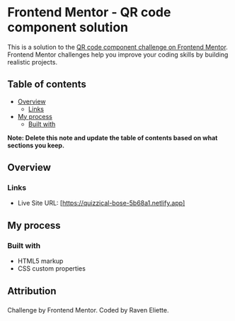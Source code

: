 # Frontend Mentor - QR code component solution

This is a solution to the [QR code component challenge on Frontend Mentor](https://www.frontendmentor.io/challenges/qr-code-component-iux_sIO_H). Frontend Mentor challenges help you improve your coding skills by building realistic projects.

## Table of contents

- [Overview](#overview)
  - [Links](#links)
- [My process](#my-process)
  - [Built with](#built-with)

**Note: Delete this note and update the table of contents based on what sections you keep.**

## Overview

### Links

<!-- - Solution URL: [https://www.frontendmentor.io/solutions/qr-code-component-aprGFEx4c] -->

- Live Site URL: [https://quizzical-bose-5b68a1.netlify.app]

## My process

### Built with

- HTML5 markup
- CSS custom properties

## Attribution

###

Challenge by Frontend Mentor. Coded by Raven Eliette.
